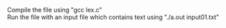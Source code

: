 Compile the file using "gcc lex.c"  
Run the file with an input file which contains text using "./a.out input01.txt"  
